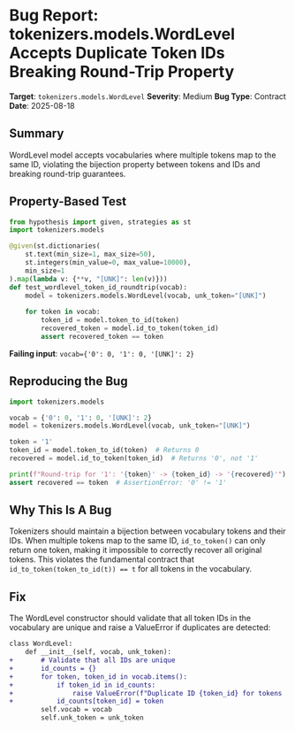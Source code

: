 # Bug Report: tokenizers.models.WordLevel Accepts Duplicate Token IDs Breaking Round-Trip Property

**Target**: `tokenizers.models.WordLevel`
**Severity**: Medium
**Bug Type**: Contract
**Date**: 2025-08-18

## Summary

WordLevel model accepts vocabularies where multiple tokens map to the same ID, violating the bijection property between tokens and IDs and breaking round-trip guarantees.

## Property-Based Test

```python
from hypothesis import given, strategies as st
import tokenizers.models

@given(st.dictionaries(
    st.text(min_size=1, max_size=50),
    st.integers(min_value=0, max_value=10000),
    min_size=1
).map(lambda v: {**v, "[UNK]": len(v)}))
def test_wordlevel_token_id_roundtrip(vocab):
    model = tokenizers.models.WordLevel(vocab, unk_token="[UNK]")
    
    for token in vocab:
        token_id = model.token_to_id(token)
        recovered_token = model.id_to_token(token_id)
        assert recovered_token == token
```

**Failing input**: `vocab={'0': 0, '1': 0, '[UNK]': 2}`

## Reproducing the Bug

```python
import tokenizers.models

vocab = {'0': 0, '1': 0, '[UNK]': 2}
model = tokenizers.models.WordLevel(vocab, unk_token="[UNK]")

token = '1'
token_id = model.token_to_id(token)  # Returns 0
recovered = model.id_to_token(token_id)  # Returns '0', not '1'

print(f"Round-trip for '1': '{token}' -> {token_id} -> '{recovered}'")
assert recovered == token  # AssertionError: '0' != '1'
```

## Why This Is A Bug

Tokenizers should maintain a bijection between vocabulary tokens and their IDs. When multiple tokens map to the same ID, `id_to_token()` can only return one token, making it impossible to correctly recover all original tokens. This violates the fundamental contract that `id_to_token(token_to_id(t)) == t` for all tokens in the vocabulary.

## Fix

The WordLevel constructor should validate that all token IDs in the vocabulary are unique and raise a ValueError if duplicates are detected:

```diff
class WordLevel:
    def __init__(self, vocab, unk_token):
+       # Validate that all IDs are unique
+       id_counts = {}
+       for token, token_id in vocab.items():
+           if token_id in id_counts:
+               raise ValueError(f"Duplicate ID {token_id} for tokens '{id_counts[token_id]}' and '{token}'")
+           id_counts[token_id] = token
        self.vocab = vocab
        self.unk_token = unk_token
```